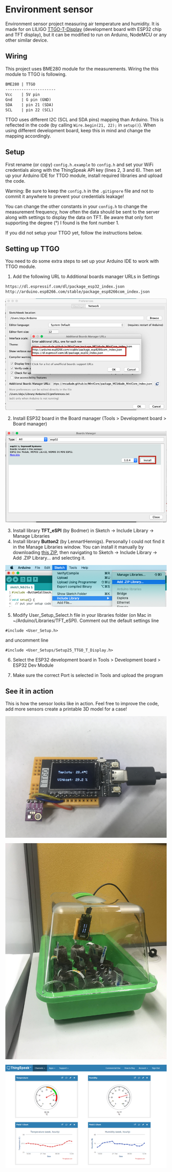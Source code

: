 # Environment sensor

Environment sensor project measuring air temperature and humidity. It is made for on LILIGO [TTGO-T-Display](http://www.lilygo.cn/claprod_view.aspx?TypeId=21&Id=1128&FId=t28:21:28) (development board with ESP32 chip and TFT display), but it can be modified to run on Arduino, NodeMCU or any other similar device.

## Wiring
This project uses BME280 module for the measurements. Wiring the this module to TTGO is following.

```
BME280 | TTGO
----------------------
Vcc    | 5V pin
Gnd    | G pin (GND)
SDA    | pin 21 (SDA)
SCL    | pin 22 (SCL)
```

TTGO uses different I2C (SCL and SDA pins) mapping than Arduino. This is reflected in the code (by calling `Wire.begin(21, 22);` in `setup()`). When using different development board, keep this in mind and change the mapping accordingly.

## Setup
First rename (or copy) `config.h.example` to `config.h` and set your WiFi credentials along with the ThingSpeak API key (lines 2, 3 and 6). Then set up your Arduino IDE for TTGO module, install required libraries and upload the code.

Warning: Be sure to keep the `config.h` in the `.gitignore` file and not to commit it anywhere to prevent your credentials leakage!

You can change the other constants in your `config.h` to change the measurement frequency, how often the data should be sent to the server along with settings to display the data on TFT. Be aware that only font supporting the degree (°) I found is the font number 1.

If you did not setup your TTGO yet, follow the instructions below.

## Setting up TTGO

You need to do some extra steps to set up your Arduino IDE to work with TTGO module.
1. Add the following URL to Additional boards manager URLs in Settings

```
https://dl.espressif.com/dl/package_esp32_index.json
http://arduino.esp8266.com/stable/package_esp8266com_index.json
```

![Step 1 - adding URL in Arduino IDE settings](images/step_1.png)

2. Install ESP32 board in the Board manager (Tools > Development board > Board manager)

![Step 2 - installing the ESP32 board family](images/step_2.png)

3. Install library **TFT_eSPI** (by Bodmer) in Sketch -> Include Library -> Manage Libraries
4. Install library **Button2** (by LennartHennigs). Personally I could not find it in the Manage Libraries window. You can install it manually by downloading [this ZIP](https://github.com/lennarthennigs/Button2/zipball/master), then navigating to Sketch -> Include Library -> Add .ZIP Library... and selecting it. 

![Step 4 - installing a library manually](images/step_4.png)

5. Modify User_Setup_Select.h file in your libraries folder (on Mac in ~/Arduino/Libraries/TFT_eSPI). Comment out the default settings line
```
#include <User_Setup.h> 
```

and uncomment line 
```
#include <User_Setups/Setup25_TTGO_T_Display.h>
```

6. Select the ESP32 development board in Tools > Development board > ESP32 Dev Module

7. Make sure the correct Port is selected in Tools and upload the program

## See it in action
This is how the sensor looks like in action. Feel free to improve the code, add more sensors create a printable 3D model for a case!

![Closeup photo of the sensor](images/IMG_1126.jpg)

![Photo of the sensor in a planting box](images/IMG_1125.jpg)

![ThingSpeak screenshot](images/thingspeak.png)
